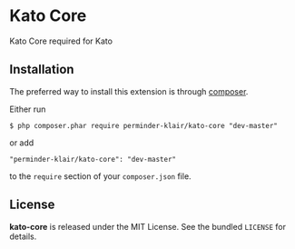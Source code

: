 Kato Core
=========

Kato Core required for Kato

## Installation

The preferred way to install this extension is through [composer](http://getcomposer.org/download/).

Either run

```
$ php composer.phar require perminder-klair/kato-core "dev-master"
```

or add

```
"perminder-klair/kato-core": "dev-master"
```

to the ```require``` section of your `composer.json` file.

## License

**kato-core** is released under the MIT License. See the bundled `LICENSE` for details.